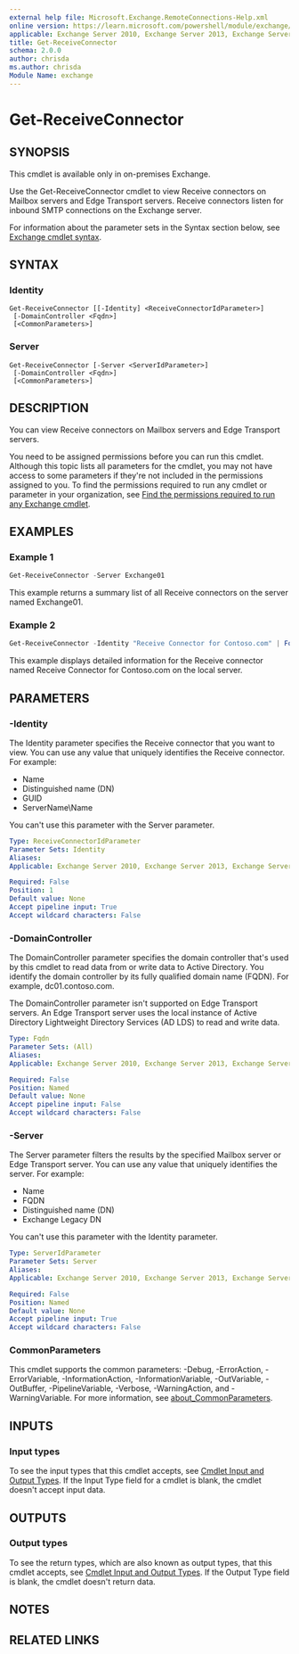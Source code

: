 ```yaml
---
external help file: Microsoft.Exchange.RemoteConnections-Help.xml
online version: https://learn.microsoft.com/powershell/module/exchange/get-receiveconnector
applicable: Exchange Server 2010, Exchange Server 2013, Exchange Server 2016, Exchange Server 2019
title: Get-ReceiveConnector
schema: 2.0.0
author: chrisda
ms.author: chrisda
Module Name: exchange
---
```


# Get-ReceiveConnector

## SYNOPSIS
This cmdlet is available only in on-premises Exchange.

Use the Get-ReceiveConnector cmdlet to view Receive connectors on Mailbox servers and Edge Transport servers. Receive connectors listen for inbound SMTP connections on the Exchange server.

For information about the parameter sets in the Syntax section below, see [Exchange cmdlet syntax](https://learn.microsoft.com/powershell/exchange/exchange-cmdlet-syntax).

## SYNTAX

### Identity
```
Get-ReceiveConnector [[-Identity] <ReceiveConnectorIdParameter>]
 [-DomainController <Fqdn>]
 [<CommonParameters>]
```

### Server
```
Get-ReceiveConnector [-Server <ServerIdParameter>]
 [-DomainController <Fqdn>]
 [<CommonParameters>]
```

## DESCRIPTION
You can view Receive connectors on Mailbox servers and Edge Transport servers.

You need to be assigned permissions before you can run this cmdlet. Although this topic lists all parameters for the cmdlet, you may not have access to some parameters if they're not included in the permissions assigned to you. To find the permissions required to run any cmdlet or parameter in your organization, see [Find the permissions required to run any Exchange cmdlet](https://learn.microsoft.com/powershell/exchange/find-exchange-cmdlet-permissions).

## EXAMPLES

### Example 1
```powershell
Get-ReceiveConnector -Server Exchange01
```

This example returns a summary list of all Receive connectors on the server named Exchange01.

### Example 2
```powershell
Get-ReceiveConnector -Identity "Receive Connector for Contoso.com" | Format-List
```

This example displays detailed information for the Receive connector named Receive Connector for Contoso.com on the local server.

## PARAMETERS

### -Identity
The Identity parameter specifies the Receive connector that you want to view. You can use any value that uniquely identifies the Receive connector. For example:

- Name
- Distinguished name (DN)
- GUID
- ServerName\\Name

You can't use this parameter with the Server parameter.

```yaml
Type: ReceiveConnectorIdParameter
Parameter Sets: Identity
Aliases:
Applicable: Exchange Server 2010, Exchange Server 2013, Exchange Server 2016, Exchange Server 2019

Required: False
Position: 1
Default value: None
Accept pipeline input: True
Accept wildcard characters: False
```

### -DomainController
The DomainController parameter specifies the domain controller that's used by this cmdlet to read data from or write data to Active Directory. You identify the domain controller by its fully qualified domain name (FQDN). For example, dc01.contoso.com.

The DomainController parameter isn't supported on Edge Transport servers. An Edge Transport server uses the local instance of Active Directory Lightweight Directory Services (AD LDS) to read and write data.

```yaml
Type: Fqdn
Parameter Sets: (All)
Aliases:
Applicable: Exchange Server 2010, Exchange Server 2013, Exchange Server 2016, Exchange Server 2019

Required: False
Position: Named
Default value: None
Accept pipeline input: False
Accept wildcard characters: False
```

### -Server
The Server parameter filters the results by the specified Mailbox server or Edge Transport server. You can use any value that uniquely identifies the server. For example:

- Name
- FQDN
- Distinguished name (DN)
- Exchange Legacy DN

You can't use this parameter with the Identity parameter.

```yaml
Type: ServerIdParameter
Parameter Sets: Server
Aliases:
Applicable: Exchange Server 2010, Exchange Server 2013, Exchange Server 2016, Exchange Server 2019

Required: False
Position: Named
Default value: None
Accept pipeline input: True
Accept wildcard characters: False
```

### CommonParameters
This cmdlet supports the common parameters: -Debug, -ErrorAction, -ErrorVariable, -InformationAction, -InformationVariable, -OutVariable, -OutBuffer, -PipelineVariable, -Verbose, -WarningAction, and -WarningVariable. For more information, see [about_CommonParameters](https://go.microsoft.com/fwlink/p/?LinkID=113216).

## INPUTS

### Input types
To see the input types that this cmdlet accepts, see [Cmdlet Input and Output Types](https://go.microsoft.com/fwlink/p/?LinkId=616387). If the Input Type field for a cmdlet is blank, the cmdlet doesn't accept input data.

## OUTPUTS

### Output types
To see the return types, which are also known as output types, that this cmdlet accepts, see [Cmdlet Input and Output Types](https://go.microsoft.com/fwlink/p/?LinkId=616387). If the Output Type field is blank, the cmdlet doesn't return data.

## NOTES

## RELATED LINKS
